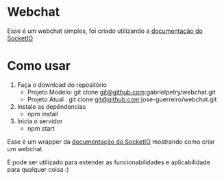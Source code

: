 # Webchat
Esse é um webchat simples, foi criado utilizando a [documentação do SocketIO](https://socket.io/get-started/chat)

# Como usar
1. Faça o download do repositório    
    - Projeto Modelo: git clone git@github.com:gabrielpetry/webchat.git
    - Projeto Atual : git clone git@github.com:jose-guerreiro/webchat.git
2. Instale as depêndencias
    - npm install
3. Inicia o servidor
    - npm start

Esse é um wrapper da [documentação do SocketIO](https://socket.io/get-started/chat) mostrando como criar um webchat.

E pode ser utilizado para extender as funcionabilidades e aplicabilidade para qualquer coisa :) 

